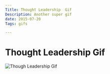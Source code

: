 ```yaml
---
Title: Thought Leadership  Gif
Description: Another super gif
date: 2015-07-20
Tags: gifs

---
```


# Thought Leadership Gif


<img src = "http://www.danielhpavey.uk/images/thoughtleadership.gif" alt = "Though Leadership Gif" />

